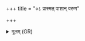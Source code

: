 +++
title = "०८ प्रास्मत् पाशान् वरुण"

+++
<details><summary>मूलम् (GR)</summary>

प्रास्मत् पाशान् वरुण मुञ्च सर्वान् +++(Bhatt. pāśāṃ … sarvāṃ)+++  
यैः सममे बध्यते यैर् व्यामे ।  
अथ जीवेम शरदः शतानि  
त्वाय राजन् गुपितो रक्षमाणः ॥
</details>